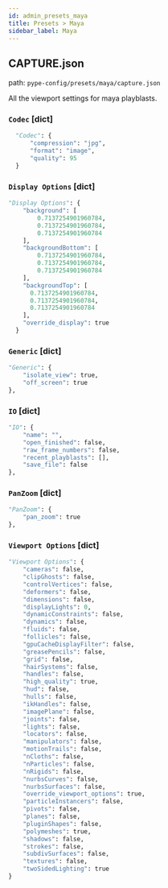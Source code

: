 ```yaml
---
id: admin_presets_maya
title: Presets > Maya
sidebar_label: Maya
---
```


## CAPTURE.json

path: `pype-config/presets/maya/capture.json`

All the viewport settings for maya playblasts.

### `Codec` [dict] ###

```python
  "Codec": {
      "compression": "jpg",
      "format": "image",
      "quality": 95
  }
```


### `Display Options` [dict] ###

```python
"Display Options": {
    "background": [
        0.7137254901960784,
        0.7137254901960784,
        0.7137254901960784
    ],
    "backgroundBottom": [
        0.7137254901960784,
        0.7137254901960784,
        0.7137254901960784
    ],
    "backgroundTop": [
      0.7137254901960784,
      0.7137254901960784,
      0.7137254901960784
    ],
    "override_display": true
  }
```

### `Generic` [dict] ###
```python
"Generic": {
    "isolate_view": true,
    "off_screen": true
},
```

### `IO` [dict] ###

```python
"IO": {
    "name": "",
    "open_finished": false,
    "raw_frame_numbers": false,
    "recent_playblasts": [],
    "save_file": false
},
```

### `PanZoom` [dict] ###

```python
"PanZoom": {
    "pan_zoom": true
},
```

### `Viewport Options` [dict] ###

```python
"Viewport Options": {
    "cameras": false,
    "clipGhosts": false,
    "controlVertices": false,
    "deformers": false,
    "dimensions": false,
    "displayLights": 0,
    "dynamicConstraints": false,
    "dynamics": false,
    "fluids": false,
    "follicles": false,
    "gpuCacheDisplayFilter": false,
    "greasePencils": false,
    "grid": false,
    "hairSystems": false,
    "handles": false,
    "high_quality": true,
    "hud": false,
    "hulls": false,
    "ikHandles": false,
    "imagePlane": false,
    "joints": false,
    "lights": false,
    "locators": false,
    "manipulators": false,
    "motionTrails": false,
    "nCloths": false,
    "nParticles": false,
    "nRigids": false,
    "nurbsCurves": false,
    "nurbsSurfaces": false,
    "override_viewport_options": true,
    "particleInstancers": false,
    "pivots": false,
    "planes": false,
    "pluginShapes": false,
    "polymeshes": true,
    "shadows": false,
    "strokes": false,
    "subdivSurfaces": false,
    "textures": false,
    "twoSidedLighting": true
}
```
